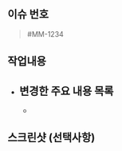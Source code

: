 ## 이슈 번호

> #MM-1234

## 작업내용  
- 변경한 주요 내용 목록  
  - 
  - 

## 스크린샷 (선택사항)

<!-- 필요한 경우 스크린샷을 첨부해주세요 -->
